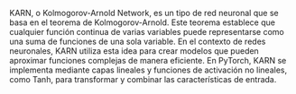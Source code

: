 KARN, o Kolmogorov-Arnold Network, es un tipo de red neuronal que se basa en el teorema de Kolmogorov-Arnold. Este teorema establece que cualquier función continua de varias variables puede representarse como una suma de funciones de una sola variable. En el contexto de redes neuronales, KARN utiliza esta idea para crear modelos que pueden aproximar funciones complejas de manera eficiente.
En PyTorch, KARN se implementa mediante capas lineales y funciones de activación no lineales, como Tanh, para transformar y combinar las características de entrada.
